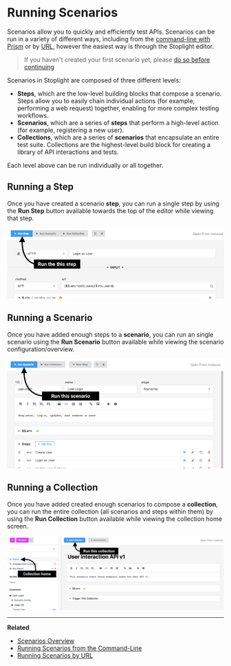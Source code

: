 # Running Scenarios

Scenarios allow you to quickly and efficiently test APIs. Scenarios can be
run in a variety of different ways, including from the [command-line with
Prism](./run-test-terminal.md) or by [URL](./run-test-url), however the easiest
way is through the Stoplight editor.

<!-- theme: info -->

> If you haven't created your first scenario yet, please [do so before
> continuing](./scenarios-introduction.md)

Scenarios in Stoplight are composed of three different levels:

* **Steps**, which are the low-level building blocks that compose a scenario.
  Steps allow you to easily chain individual actions (for example, performing a
  web request) together, enabling for more complex testing workflows.
* **Scenarios**, which are a series of **steps** that perform a high-level
  action (for example, registering a new user).
* **Collections**, which are a series of **scenarios** that encapsulate an
  entire test suite. Collections are the highest-level build block for creating
  a library of API interactions and tests.

Each level above can be run individually or all together.

## Running a Step

Once you have created a scenario **step**, you can run a single step by using
the **Run Step** button available towards the top of the editor while viewing
that step.

![](../../assets/images/run-test-stoplight.png)

## Running a Scenario

Once you have added enough steps to a **scenario**, you can run an single
scenario using the **Run Scenario** button available while viewing the scenario
configuration/overview.

![](../../assets/images/run-test-stoplight2.png)

## Running a Collection

Once you have added created enough scenarios to compose a **collection**, you
can run the entire collection (all scenarios and steps within them) by using the
**Run Collection** button available while viewing the collection home screen.

![](../../assets/images/run-test-stoplight3.png)

---

**Related**

* [Scenarios Overview](./scenarios-introduction.md)
* [Running Scenarios from the Command-Line](./run-test-terminal.md)
* [Running Scenarios by URL](./run-test-url.md)
